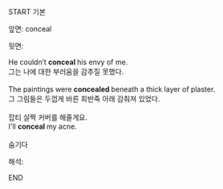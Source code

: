 START
기본

앞면:
conceal


뒷면:
<div>He couldn’t <b>conceal </b>his envy of me. </div><div>그는 나에 대한 부러움을 감추질 못했다.</div><div><br></div><div>The paintings were <b>concealed </b>beneath a thick layer of plaster. </div><div>그 그림들은 두껍게 바른 회반죽 아래 감춰져 있었다.</div><div><br></div><div><div><div>잡티 살짝 커버를 해줄게요.</div></div><div><div>I'll <b>conceal </b>my acne.</div></div></div><div><br></div><div>숨기다</div>


해석:

END